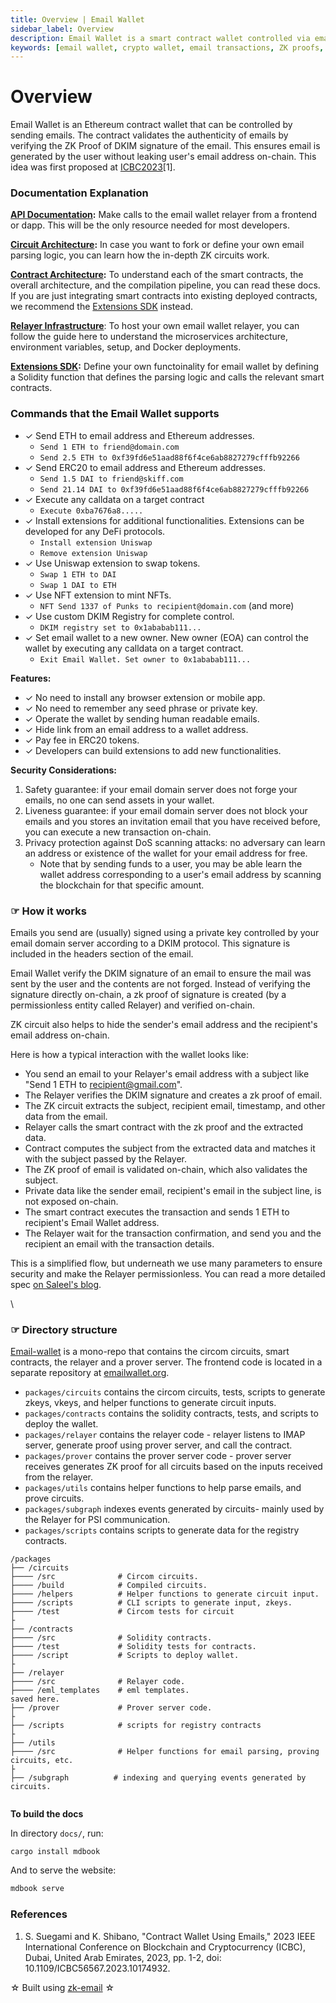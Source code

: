 ```yaml
---
title: Overview | Email Wallet
sidebar_label: Overview
description: Email Wallet is a smart contract wallet controlled via email, using ZK proofs to verify DKIM signatures while preserving privacy. Send ETH, ERC20 tokens, and NFTs using simple email commands.
keywords: [email wallet, crypto wallet, email transactions, ZK proofs, DKIM verification, smart contract wallet, web3 email, blockchain privacy, crypto commands, DeFi integration]
---
```


# Overview

Email Wallet is an Ethereum contract wallet that can be controlled by sending emails. The contract validates the authenticity of emails by verifying the ZK Proof of DKIM signature of the email. This ensures email is generated by the user without leaking user's email address on-chain. This idea was first proposed at [ICBC2023](https://speakerdeck.com/sorasuegami/icbc2023-contract-wallet-using-emails)\[1].

### Documentation Explanation

[**API Documentation**](api-documentation.md)**:** Make calls to the email wallet relayer from a frontend or dapp. This will be the only resource needed for most developers.

[**Circuit Architecture**](circuit-architecture.md)**:** In case you want to fork or define your own email parsing logic, you can learn how the in-depth ZK circuits work.

[**Contract Architecture**](contract-architecture.md)**:** To understand each of the smart contracts, the overall architecture, and the compilation pipeline, you can read these docs. If you are just integrating smart contracts into existing deployed contracts, we recommend the [Extensions SDK](email-wallet-extensions-sdk.md) instead.&#x20;

[**Relayer Infrastructure**](relayer-infrastructure.md): To host your own email wallet relayer, you can follow the guide here to understand the microservices architecture, environment variables, setup, and Docker deployments.

[**Extensions SDK**](email-wallet-extensions-sdk.md)**:** Define your own functoinality for email wallet by defining a Solidity function that defines the parsing logic and calls the relevant smart contracts.


### **Commands that the Email Wallet supports**

* ✓ Send ETH to email address and Ethereum addresses.
  * `Send 1 ETH to friend@domain.com`
  * `Send 2.5 ETH to 0xf39fd6e51aad88f6f4ce6ab8827279cfffb92266`
* ✓ Send ERC20 to email address and Ethereum addresses.
  * `Send 1.5 DAI to friend@skiff.com`
  * `Send 21.14 DAI to 0xf39fd6e51aad88f6f4ce6ab8827279cfffb92266`
* ✓ Execute any calldata on a target contract
  * `Execute 0xba7676a8.....`
* ✓ Install extensions for additional functionalities. Extensions can be developed for any DeFi protocols.
  * `Install extension Uniswap`
  * `Remove extension Uniswap`
* ✓ Use Uniswap extension to swap tokens.
  * `Swap 1 ETH to DAI`
  * `Swap 1 DAI to ETH`
* ✓ Use NFT extension to mint NFTs.
  * `NFT Send 1337 of Punks to recipient@domain.com` (and more)
* ✓ Use custom DKIM Registry for complete control.
  * `DKIM registry set to 0x1ababab111...`
* ✓ Set email wallet to a new owner. New owner (EOA) can control the wallet by executing any calldata on a target contract.
  * `Exit Email Wallet. Set owner to 0x1ababab111...`

**Features:**

* ✓ No need to install any browser extension or mobile app.
* ✓ No need to remember any seed phrase or private key.
* ✓ Operate the wallet by sending human readable emails.
* ✓ Hide link from an email address to a wallet address.
* ✓ Pay fee in ERC20 tokens.
* ✓ Developers can build extensions to add new functionalities.

**Security Considerations:**

1. Safety guarantee: if your email domain server does not forge your emails, no one can send assets in your wallet.
2. Liveness guarantee: if your email domain server does not block your emails and you stores an invitation email that you have received before, you can execute a new transaction on-chain.
3. Privacy protection against DoS scanning attacks: no adversary can learn an address or existence of the wallet for your email address for free.
   * Note that by sending funds to a user, you may be able learn the wallet address corresponding to a user's email address by scanning the blockchain for that specific amount.

### ☞ How it works

Emails you send are (usually) signed using a private key controlled by your email domain server according to a DKIM protocol. This signature is included in the headers section of the email.

Email Wallet verify the DKIM signature of an email to ensure the mail was sent by the user and the contents are not forged. Instead of verifying the signature directly on-chain, a zk proof of signature is created (by a permissionless entity called Relayer) and verified on-chain.

ZK circuit also helps to hide the sender's email address and the recipient's email address on-chain.

Here is how a typical interaction with the wallet looks like:

* You send an email to your Relayer's email address with a subject like "Send 1 ETH to recipient@gmail.com".
* The Relayer verifies the DKIM signature and creates a zk proof of email.
* The ZK circuit extracts the subject, recipient email, timestamp, and other data from the email.
* Relayer calls the smart contract with the zk proof and the extracted data.
* Contract computes the subject from the extracted data and matches it with the subject passed by the Relayer.
* The ZK proof of email is validated on-chain, which also validates the subject.
* Private data like the sender email, recipient's email in the subject line, is not exposed on-chain.
* The smart contract executes the transaction and sends 1 ETH to recipient's Email Wallet address.
* The Relayer wait for the transaction confirmation, and send you and the recipient an email with the transaction details.

This is a simplified flow, but underneath we use many parameters to ensure security and make the Relayer permissionless. You can read a more detailed spec [on Saleel's blog](https://saleel.xyz/blog/email-wallet/).

\


### ☞ Directory structure


[Email-wallet](https://github.com/zkemail/email-wallet) is a mono-repo that contains the circom circuits, smart contracts, the relayer and a prover server. The frontend code is located in a separate repository at [emailwallet.org](https://github.com/zkemail/emailwallet.org).

* `packages/circuits` contains the circom circuits, tests, scripts to generate zkeys, vkeys, and helper functions to generate circuit inputs.
* `packages/contracts` contains the solidity contracts, tests, and scripts to deploy the wallet.
* `packages/relayer` contains the relayer code - relayer listens to IMAP server, generate proof using prover server, and call the contract.
* `packages/prover` contains the prover server code - prover server receives generates ZK proof for all circuits based on the inputs received from the relayer.
* `packages/utils` contains helper functions to help parse emails, and prove circuits.
* `packages/subgraph` indexes events generated by circuits- mainly used by the Relayer for PSI communication.
* `packages/scripts` contains scripts to generate data for the registry contracts.

```
/packages
├── /circuits
├──── /src              # Circom circuits.
├──── /build            # Compiled circuits.
├──── /helpers          # Helper functions to generate circuit input.
├──── /scripts          # CLI scripts to generate input, zkeys.
├──── /test             # Circom tests for circuit
├
├── /contracts
├──── /src              # Solidity contracts.
├──── /test             # Solidity tests for contracts.
├──── /script           # Scripts to deploy wallet.
├
├── /relayer
├──── /src              # Relayer code.
├──── /eml_templates    # eml templates.
saved here.
├── /prover             # Prover server code.
├
├── /scripts            # scripts for registry contracts
├
├── /utils
├──── /src              # Helper functions for email parsing, proving circuits, etc.
├
├── /subgraph          # indexing and querying events generated by circuits.


```

**To build the docs**

In directory `docs/`, run:

```
cargo install mdbook
```

And to serve the website:

```sh
mdbook serve
```

### References

1. S. Suegami and K. Shibano, "Contract Wallet Using Emails," 2023 IEEE International Conference on Blockchain and Cryptocurrency (ICBC), Dubai, United Arab Emirates, 2023, pp. 1-2, doi: 10.1109/ICBC56567.2023.10174932.


☆ Built using [zk-email](https://github.com/zkemail/zk-email-verify) ☆
